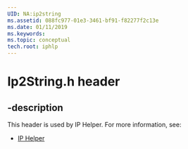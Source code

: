 ```yaml
---
UID: NA:ip2string
ms.assetid: 088fc977-01e3-3461-bf91-f82277f2c13e
ms.date: 01/11/2019
ms.keywords: 
ms.topic: conceptual
tech.root: iphlp
---
```


# Ip2String.h header


## -description


This header is used by IP Helper. For more information, see:

- [IP Helper](../_iphlp/index.md)


